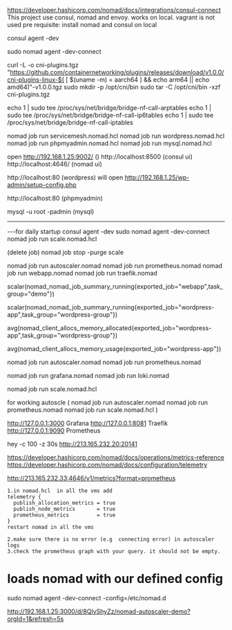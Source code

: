 https://developer.hashicorp.com/nomad/docs/integrations/consul-connect
This project use consul, nomad and envoy. 
works on local. vagrant is not used
pre requisite: install nomad and consul on local 


consul agent -dev

sudo nomad agent -dev-connect

curl -L -o cni-plugins.tgz "https://github.com/containernetworking/plugins/releases/download/v1.0.0/cni-plugins-linux-$( [ $(uname -m) = aarch64 ] && echo arm64 || echo amd64)"-v1.0.0.tgz
sudo mkdir -p /opt/cni/bin
sudo tar -C /opt/cni/bin -xzf cni-plugins.tgz



echo 1 | sudo tee /proc/sys/net/bridge/bridge-nf-call-arptables
echo 1 | sudo tee /proc/sys/net/bridge/bridge-nf-call-ip6tables
echo 1 | sudo tee /proc/sys/net/bridge/bridge-nf-call-iptables


nomad job run servicemesh.nomad.hcl
nomad job run wordpress.nomad.hcl
nomad job run phpmyadmin.nomad.hcl
nomad job run mysql.nomad.hcl

open http://192.168.1.25:9002/  ()
http://localhost:8500   (consul ui)
http://localhost:4646/  (nomad ui)

http://localhost:80  (wordpress)  will open http://192.168.1.25/wp-admin/setup-config.php

http://localhost:80 (phpmyadmin)

mysql -u root -padmin  (mysql)


-----------



---for daily startup
consul agent -dev
sudo nomad agent -dev-connect
nomad job run scale.nomad.hcl

(delete job)
nomad job stop -purge scale  


nomad job run autoscaler.nomad
nomad job run prometheus.nomad
nomad job run webapp.nomad
nomad job run traefik.nomad


scalar(nomad_nomad_job_summary_running{exported_job="webapp",task_group="demo"})

scalar(nomad_nomad_job_summary_running{exported_job="wordpress-app",task_group="wordpress-group"})


avg(nomad_client_allocs_memory_allocated{exported_job="wordpress-app",task_group="wordpress-group"})

avg(nomad_client_allocs_memory_usage{exported_job="wordpress-app"})



nomad job run autoscaler.nomad
nomad job run prometheus.nomad

nomad job run grafana.nomad
nomad job run loki.nomad

nomad job run scale.nomad.hcl


for working autoscle (
nomad job run autoscaler.nomad
nomad job run prometheus.nomad
nomad job run scale.nomad.hcl
)

  <!-- config.vm.network "forwarded_port", guest: 3000, host: 3000, host_ip: "127.0.0.1:3000"    # Grafana
  config.vm.network "forwarded_port", guest: 4646, host: 4646, host_ip: "127.0.0.1:4646"    # Nomad
  config.vm.network "forwarded_port", guest: 8000, host: 8000, host_ip: "127.0.0.1:8000"    # Demo webapp
  config.vm.network "forwarded_port", guest: 8081, host: 8081, host_ip: "127.0.0.1:8081"    # Traefik admin
  config.vm.network "forwarded_port", guest: 9090, host: 9090, host_ip: "127.0.0.1:9090"    # Prometheus -->

http://127.0.0.1:3000 Grafana
http://127.0.0.1:8081 Traefik
http://127.0.0.1:9090 Prometheus

hey -c 100 -z 30s http://213.165.232.20:20141


https://developer.hashicorp.com/nomad/docs/operations/metrics-reference
https://developer.hashicorp.com/nomad/docs/configuration/telemetry

http://213.165.232.33:4646/v1/metrics?format=prometheus

```
1.in nomad.hcl  in all the vms add 
telemetry {
  publish_allocation_metrics = true
  publish_node_metrics       = true
  prometheus_metrics         = true
}
restart nomad in all the vms 

2.make sure there is no error (e.g  connecting error) in autoscaler logs
3.check the prometheus graph with your query. it should not be empty.
```

# loads nomad with our defined config
sudo nomad agent -dev-connect -config=/etc/nomad.d

http://192.168.1.25:3000/d/8QlvShyZz/nomad-autoscaler-demo?orgId=1&refresh=5s